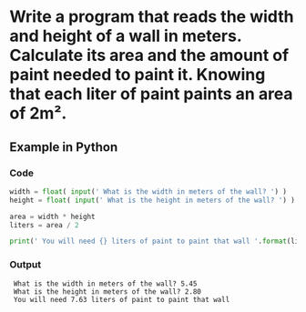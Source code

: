 # Write a program that reads the width and height of a wall in meters. Calculate its area and the amount of paint needed to paint it. Knowing that each liter of paint paints an area of 2m².

## Example in Python

### Code

``` python
width = float( input(' What is the width in meters of the wall? ') )
height = float( input(' What is the height in meters of the wall? ') )

area = width * height
liters = area / 2

print(' You will need {} liters of paint to paint that wall '.format(liters) )

```

### Output

```
 What is the width in meters of the wall? 5.45
 What is the height in meters of the wall? 2.80
 You will need 7.63 liters of paint to paint that wall

```
